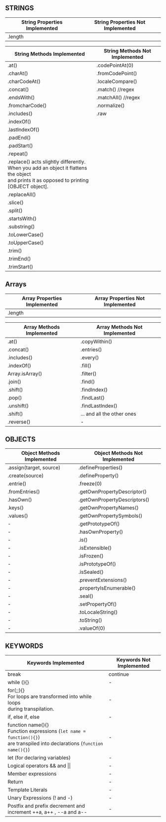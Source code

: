 ## STRINGS

String Properties Implemented | String Properties Not Implemented
-|-
.length|


String Methods Implemented |  String Methods Not Implemented
-|-
.at()|.codePointAt(0)
.charAt()|.fromCodePoint()
.charCodeAt()|.localeCompare()
.concat()|.match()    //regex
.endsWith()|.matchAll()    //regex
.fromcharCode()|.normalize()
.includes()|.raw
.indexOf()|
.lastIndexOf()|
.padEnd()|
.padStart()|
.repeat()|
.replace() acts slightly differently.<br>When you add an object it flattens the object<br> and prints it as opposed to printing [OBJECT object].|
.replaceAll()|
.slice()|
.split()|
.startsWith()|
.substring()|
.toLowerCase()|
.toUpperCase()|
.trim()|
.trimEnd()|
.trimStart()|


## Arrays

Array Properties Implemented | Array Properties Not Implemented
-|-
.length|

Array Methods Implemented | Array Methods Not Implemented
-|-
.at()|.copyWithin()
.concat()|.entries()
.includes()|.every()
.indexOf()|.fill()
Array.isArray()|.filter()
.join()|.find()
.shift()|.findIndex()
.pop()|.findLast()
.unshift()|.findLastIndex()
.shift()|... and all the other ones
.reverse()|-


## OBJECTS

Object Methods Implemented | Object Methods Not Implemented
-|-
.assign(target, source)|.defineProperties()
.create(source)|.defineProperty()
.entrie()|.freeze(0)
.fromEntries()|.getOwnPropertyDescriptor()
.hasOwn()|.getOwnPropertyDescriptors()
.keys()|.getOwnPropertyNames()
.values()|.getOwnPropertySymbols()
-|.getPrototypeOf()
-|.hasOwnProperty()
-|.is()
-|.isExtensible()
-|.isFrozen()
-|.isPrototypeOf()
-|.isSealed()
-|.preventExtensions()
-|.propertyIsEnumerable()
-|.seal()
-|.setPropertyOf()
-|.toLocaleString()
-|.toString()
-|.valueOf(0)



## KEYWORDS 

Keywords Implemented | Keywords Not Implemented
-|-
break | continue
while (){} | -
for(;;){} <br>For loops are transformed into while loops<br>during transpilation.|-
if, else if, else | -
function name(){}<br> Function expressions (<code>let name = function(){}</code>)<br>are transpiled into declarations (<code>function name(){}</code>) | -
let (for declaring variables) | -
Logical operators && and \|\| |-
Member expressions | -
Return | -
Template Literals | -
Unary Expressions (! and -) | -
Postfix and prefix decrement and increment ++a, a++ , --a and a-- | -



